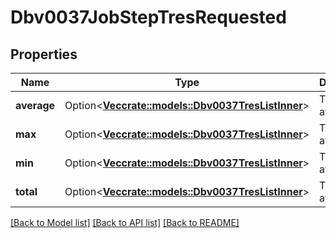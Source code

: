 # Dbv0037JobStepTresRequested

## Properties

Name | Type | Description | Notes
------------ | ------------- | ------------- | -------------
**average** | Option<[**Vec<crate::models::Dbv0037TresListInner>**](dbv0_0_37_tres_list_inner.md)> | TRES list of attributes | [optional]
**max** | Option<[**Vec<crate::models::Dbv0037TresListInner>**](dbv0_0_37_tres_list_inner.md)> | TRES list of attributes | [optional]
**min** | Option<[**Vec<crate::models::Dbv0037TresListInner>**](dbv0_0_37_tres_list_inner.md)> | TRES list of attributes | [optional]
**total** | Option<[**Vec<crate::models::Dbv0037TresListInner>**](dbv0_0_37_tres_list_inner.md)> | TRES list of attributes | [optional]

[[Back to Model list]](../README.md#documentation-for-models) [[Back to API list]](../README.md#documentation-for-api-endpoints) [[Back to README]](../README.md)


